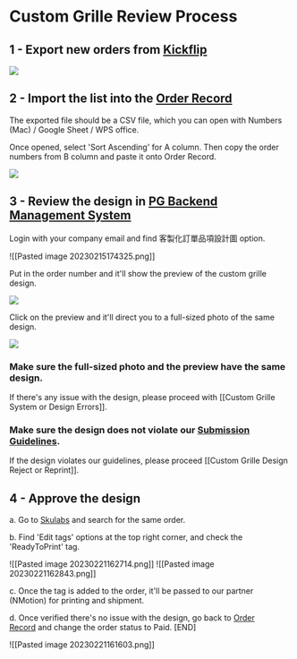 # Custom Grille Review Process
## 1 - Export new orders from [Kickflip](https://positivegrid.gokickflip.com/admin/orders)

![](https://lh4.googleusercontent.com/IU7zr639ICneXt7wEVmQMDWqPSoMBjU_kDzHBoF-ZnWM8SXDKmVUur4A5nRNQVEoXRRp8N3ogam5tBbJXkoOnW2Fmjz0H0fisVtHcrynL_YxSU7saj13-mGMVwBoSd1C7H7pJoReOh3tIZImvfgQuD4)

## 2 - Import the list into the [Order Record](https://docs.google.com/spreadsheets/d/1we-F-6i0Vch8DEKhzYNKKCP_bRx8EPp_VVGbgFXFa9I/edit?pli=1#gid=366409741)

The exported file should be a CSV file, which you can open with Numbers (Mac) / Google Sheet / WPS office. 

Once opened, select 'Sort Ascending' for A column. Then copy the order numbers from B column and paste it onto Order Record.

![](https://lh4.googleusercontent.com/nfylkgI8La-r-Hs_b9NG5qC_zzn9HI67drhDBT2ai9otRRAi7JgHX4ilQQnrwH9PPfAjFY-9cijh-iasTiTn0nJ8SvFc95vpUdHOhRgXr59JF7vk3ENDS-m6fjh03PjKx772Q4oyeFsoPU1tHHyU5ag)

## 3 - Review the design in [PG Backend Management System](https://portal.positivegrid.com/logistic/get-order-print-file) 

Login with your company email and find 客製化訂單品項設計圖 option.

![[Pasted image 20230215174325.png]]

Put in the order number and it'll show the preview of the custom grille design. 

![](https://lh5.googleusercontent.com/xG6s5K6HJFv9r-7jwszkbrIeSoRUbeVqE3fon3SDnS67kW32QOPBsgq6GoVpvfRCc4hIowrQvqft7yzbIpR7UZ6GBU26aXgPxagBLAXXls4RrBxa2zTOpEsE7ZRDZkranj_PMeo4w_wCrbx0BqMgfp0)

Click on the preview and it'll direct you to a full-sized photo of the same design. 

![](https://lh4.googleusercontent.com/xcSOCbf9DzrEhoOkxHALY4mDdQ0rPZe_9JGCc3XY17Sfpu0dUdMyhbOVhskkHoC_hAGFHZQ6pcDeQsy2IhxhWtrLfEsLR2v48svzNcExECw5SfZKagi8s9YcBA4QXhmibHXjrKbys25T64E-0wbUN1w)



### Make sure the full-sized photo and the preview have the same design.

If there's any issue with the design, please proceed with [[Custom Grille System or Design Errors]].


### Make sure the design does not violate our [Submission Guidelines](https://help.positivegrid.com/hc/en-us/articles/9291263379341-Personalized-Product-Submission-Guidelines). 

If the design violates our guidelines, please proceed [[Custom Grille Design Reject or Reprint]].


## 4 - Approve the design

a. Go to [Skulabs](https://app.skulabs.com/) and search for the same order.

b. Find 'Edit tags' options at the top right corner, and check the 'ReadyToPrint' tag.

![[Pasted image 20230221162714.png]]
![[Pasted image 20230221162843.png]]
  
c. Once the tag is added to the order, it'll be passed to our partner (NMotion) for printing and shipment. 

d. Once verified there's no issue with the design, go back to [Order Record](https://docs.google.com/spreadsheets/d/1we-F-6i0Vch8DEKhzYNKKCP_bRx8EPp_VVGbgFXFa9I/edit?pli=1#gid=366409741) and change the order status to Paid. [END]

  ![[Pasted image 20230221161603.png]]

